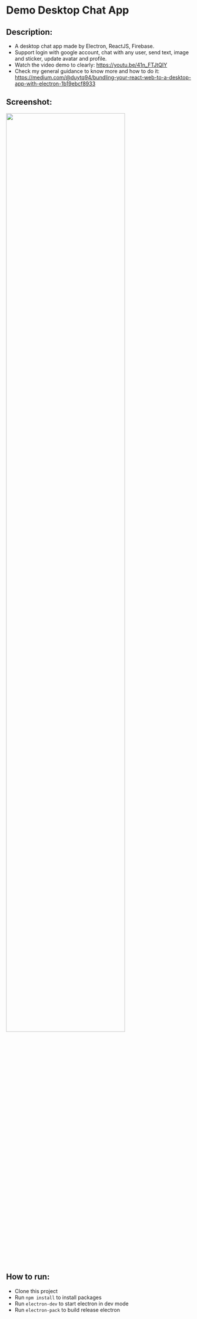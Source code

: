 # Demo Desktop Chat App

## Description:
* A desktop chat app made by Electron, ReactJS, Firebase.
* Support login with google account, chat with any user, send text, image and sticker, update avatar and profile.
* Watch the video demo to clearly: https://youtu.be/41n_FTJtQIY
* Check my general guidance to know more and how to do it: https://medium.com/@duytq94/bundling-your-react-web-to-a-desktop-app-with-electron-1b19ebcf8933

## Screenshot:
<img src="https://raw.githubusercontent.com/duytq94/reactjs-chat-demo/build-electron/screenshots/ElectronChatDemo.gif" height="80%" width="80%">

## How to run:
* Clone this project
* Run `npm install` to install packages
* Run `electron-dev` to start electron in dev mode
* Run `electron-pack` to build release electron